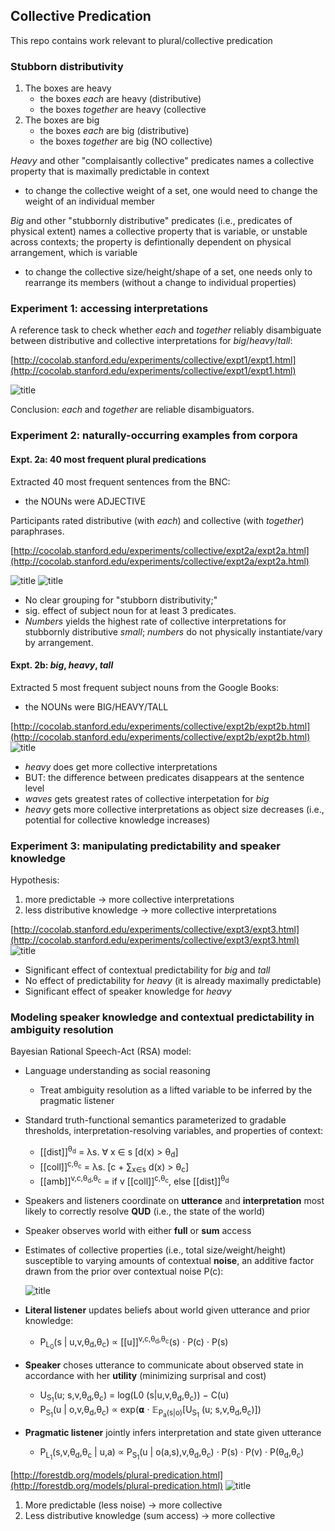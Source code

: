 ## Collective Predication

This repo contains work relevant to plural/collective predication

### Stubborn distributivity

1. The boxes are heavy
	- the boxes *each* are heavy (distributive)
	- the boxes *together* are heavy (collective
2. The boxes are big
	- the boxes *each* are big (distributive)
	- the boxes *together* are big (NO collective)

*Heavy* and other "complaisantly collective" predicates names a collective property that is maximally predictable in context	

- to change the collective weight of a set, one would need to change the weight of an individual member

*Big* and other "stubbornly distributive" predicates (i.e., predicates of physical extent) names a collective property that is variable, or unstable across contexts; the property is defintionally dependent on physical arrangement, which is variable

- to change the collective size/height/shape of a set, one needs only to rearrange its members (without a change to individual properties)

### Experiment 1: accessing interpretations

A reference task to check whether *each* and *together* reliably disambiguate between distributive and collective interpretations for *big*/*heavy*/*tall*:

[http://cocolab.stanford.edu/experiments/collective/expt1/expt1.html](http://cocolab.stanford.edu/experiments/collective/expt1/expt1.html)

![title](writing/Cubert/plots/expt1bootsci.png)

Conclusion: *each* and *together* are reliable disambiguators.

### Experiment 2: naturally-occurring examples from corpora

#### Expt. 2a: 40 most frequent plural predications

Extracted 40 most frequent sentences from the BNC:

- the NOUNs were ADJECTIVE

Participants rated distributive (with *each*) and collective (with *together*) paraphrases.

[http://cocolab.stanford.edu/experiments/collective/expt2a/expt2a.html](http://cocolab.stanford.edu/experiments/collective/expt2a/expt2a.html)

![title](writing/Cubert/plots/sentence_plot.png)
![title](writing/Cubert/plots/noun_pred_plot.png)

- No clear grouping for "stubborn distributivity;" 
- sig. effect of subject noun for at least 3 predicates. 
- *Numbers* yields the highest rate of collective interpretations for stubbornly distributive *small*; *numbers* do not physically instantiate/vary by arrangement.

#### Expt. 2b: *big*, *heavy*, *tall*

Extracted 5 most frequent subject nouns from the Google Books:

- the NOUNs were BIG/HEAVY/TALL

[http://cocolab.stanford.edu/experiments/collective/expt2b/expt2b.html](http://cocolab.stanford.edu/experiments/collective/expt2b/expt2b.html)
![title](writing/Cubert/plots/bht_plot.png)

- *heavy* does get more collective interpretations
- BUT: the difference between predicates disappears at the sentence level
- *waves* gets greatest rates of collective interpetation for *big*
- *heavy* gets more collective interpretations as object size decreases (i.e., potential for collective knowledge increases)

### Experiment 3: manipulating predictability and speaker knowledge

Hypothesis:

1. more predictable -> more collective interpretations
2. less distributive knowledge -> more collective interpretations

[http://cocolab.stanford.edu/experiments/collective/expt3/expt3.html](http://cocolab.stanford.edu/experiments/collective/expt3/expt3.html)
![title](writing/Cubert/plots/expt3.png)

- Significant effect of contextual predictability for *big* and *tall*
- No effect of predictability for *heavy* (it is already maximally predictable)
- Significant effect of speaker knowledge for *heavy*

### Modeling speaker knowledge and contextual predictability in ambiguity resolution

Bayesian Rational Speech-Act (RSA) model:

- Language understanding as social reasoning
	- Treat ambiguity resolution as a lifted variable to be inferred by the pragmatic listener
- Standard truth-functional semantics parameterized to gradable thresholds, interpretation-resolving variables, and properties of context:
	- [[dist]]<sup>θ<sub>d</sub></sup>  = λs. ∀ x ∈ s [d(x) > θ<sub>d</sub>] 
	- [[coll]]<sup>c,θ<sub>c</sub></sup> = λs. [c +  ∑<sub>x∈s</sub>  d(x) > θ<sub>c</sub>] 
	- [[amb]]<sup>v,c,θ<sub>d</sub>,θ<sub>c</sub></sup> = if v [[coll]]<sup>c,θ<sub>c</sub></sup>, else [[dist]]<sup>θ<sub>d</sub></sup>
- Speakers and listeners coordinate on **utterance** and **interpretation** most likely to correctly resolve **QUD** (i.e., the state of the world)
- Speaker observes world with either **full** or **sum** access 
- Estimates of collective properties (i.e., total size/weight/height) susceptible to varying amounts of contextual **noise**, an additive factor drawn from the prior over contextual noise P(c):

	![title](presentations/2015_Berkeley/noise-all.png)

- **Literal listener** updates beliefs about world given utterance and prior knowledge:
	- P<sub>L<sub>0</sub></sub>(s | u,v,θ<sub>d</sub>,θ<sub>c</sub>) ∝ [[u]]<sup>v,c,θ<sub>d</sub>,θ<sub>c</sub></sup>(s) · P(c) · P(s) 
- **Speaker** choses utterance to communicate about observed state in accordance with her **utility** (minimizing surprisal and cost)
	- U<sub>S<sub>1</sub></sub>(u; s,v,θ<sub>d</sub>,θ<sub>c</sub>) = log(L0 (s|u,v,θ<sub>d</sub>,θ<sub>c</sub>)) − C(u)
	- P<sub>S<sub>1</sub></sub>(u | o,v,θ<sub>d</sub>,θ<sub>c</sub>) ∝ exp(𝝰 · 𝔼<sub>P<sub>a</sub>(s|o)</sub>[U<sub>S<sub>1</sub></sub> (u; s,v,θ<sub>d</sub>,θ<sub>c</sub>)]) 
- **Pragmatic listener** jointly infers interpretation and state given utterance
	- P<sub>L<sub>1</sub></sub>(s,v,θ<sub>d</sub>,θ<sub>c</sub> | u,a) ∝ P<sub>S<sub>1</sub></sub>(u | o(a,s),v,θ<sub>d</sub>,θ<sub>c</sub>) · P(s) · P(v) · P(θ<sub>d</sub>,θ<sub>c</sub>) 

[http://forestdb.org/models/plural-predication.html](http://forestdb.org/models/plural-predication.html)
![title](writing/Cubert/plots/model-results-sum.png)

1. More predictable (less noise) -> more collective
2. Less distributive knowledge (sum access) -> more collective


